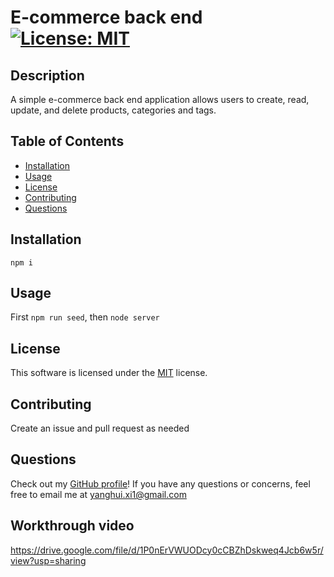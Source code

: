 # E-commerce back end [![License: MIT](https://img.shields.io/badge/License-MIT-yellow.svg)](https://opensource.org/licenses/MIT)

## Description

A simple e-commerce back end application allows users to create, read, update, and delete products, categories and tags.

## Table of Contents

- [Installation](#installation)
- [Usage](#usage)
- [License](#license)
- [Contributing](#contributing)
- [Questions](#questions)

## Installation

`npm i`

## Usage

First `npm run seed`, then `node server`

## License

This software is licensed under the [MIT](https://opensource.org/licenses/MIT) license.

## Contributing

Create an issue and pull request as needed

## Questions

Check out my [GitHub profile](https://github.com/yanghuixi1)!
If you have any questions or concerns, feel free to email me at <yanghui.xi1@gmail.com>

## Workthrough video

https://drive.google.com/file/d/1P0nErVWUODcy0cCBZhDskweq4Jcb6w5r/view?usp=sharing
